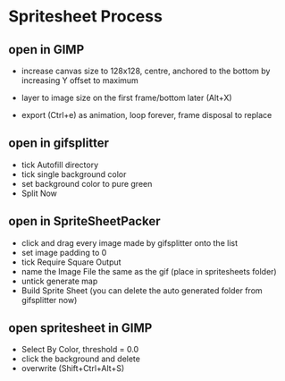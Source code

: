 # Spritesheet Process

## open in GIMP

* increase canvas size to 128x128, centre, anchored to the bottom by increasing Y offset to maximum

* layer to image size on the first frame/bottom later (Alt+X)

* export (Ctrl+e) as animation, loop forever, frame disposal to replace

## open in gifsplitter

* tick Autofill directory
* tick single background color
* set background color to pure green
* Split Now

## open in SpriteSheetPacker

* click and drag every image made by gifsplitter onto the list
* set image padding to 0
* tick Require Square Output
* name the Image File the same as the gif (place in spritesheets folder)
* untick generate map
* Build Sprite Sheet (you can delete the auto generated folder from gifsplitter now)

## open spritesheet in GIMP

* Select By Color, threshold = 0.0	
* click the background and delete
* overwrite (Shift+Ctrl+Alt+S)

